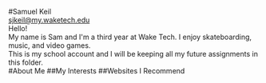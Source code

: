 #Samuel Keil  
sjkeil@my.waketech.edu  
Hello!  
My name is Sam and I'm a third year at Wake Tech. I enjoy skateboarding, music, and video games.  
This is my school account and I will be keeping all my future assignments in this folder.  
#About Me
##My Interests
##Websites I Recommend
